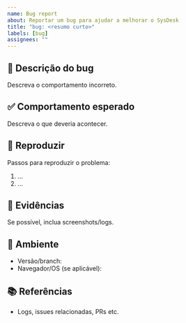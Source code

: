 ```yaml
---
name: Bug report
about: Reportar um bug para ajudar a melhorar o SysDesk
title: "bug: <resumo curto>"
labels: [bug]
assignees: ""
---
```


## 🐞 Descrição do bug
Descreva o comportamento incorreto.

## ✅ Comportamento esperado
Descreva o que deveria acontecer.

## 🔁 Reproduzir
Passos para reproduzir o problema:
1. ...
2. ...

## 📸 Evidências
Se possível, inclua screenshots/logs.

## 🧪 Ambiente
- Versão/branch:
- Navegador/OS (se aplicável):

## 📚 Referências
- Logs, issues relacionadas, PRs etc.

